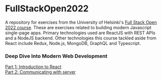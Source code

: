 # FullStackOpen2022
A repository for exercises from the University of Helsinki's [Full Stack Open 2022 course](https://fullstackopen.com/en/). These are exercises related to building modern Javascript single-page apps. Primary technologies used are ReactJS with REST APIs and a NodeJS backend. Other technologies this course tackled aside from React include Redux, Node.js, MongoDB, GraphQL and Typescript.

### Deep Dive Into Modern Web Development
[Part 1: Introduction to React](https://github.com/maxmirav/FullStackOpen2022/tree/main/part1/)  
[Part 2: Communicating with server](https://github.com/maxmirav/FullStackOpen2022/tree/main/part2/)

